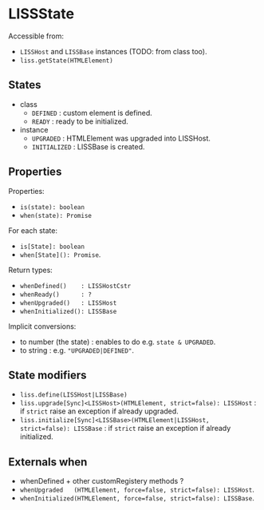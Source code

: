 # LISSState

Accessible from:
- `LISSHost` and `LISSBase` instances (TODO: from class too).
- `liss.getState(HTMLElement)`

## States

- class
    - `DEFINED` : custom element is defined.
    - `READY`   : ready to be initialized.
- instance
    - `UPGRADED`    : HTMLElement was upgraded into LISSHost.
    - `INITIALIZED` : LISSBase is created.

## Properties

Properties:
- `is(state): boolean`
- `when(state): Promise`

For each state:
- `is[State]: boolean`
- `when[State](): Promise`.

Return types:
- `whenDefined()    : LISSHostCstr`
- `whenReady()      : ?`
- `whenUpgraded()   : LISSHost`
- `whenInitialized(): LISSBase`

Implicit conversions:
- to number (the state) : enables to do e.g. `state & UPGRADED`.
- to string : e.g. `"UPGRADED|DEFINED"`.

## State modifiers

- `liss.define(LISSHost|LISSBase)`
- `liss.upgrade[Sync]<LISSHost>(HTMLElement, strict=false): LISSHost` : if `strict` raise an exception if already upgraded.
- `liss.initialize[Sync]<LISSBase>(HTMLElement|LISSHost, strict=false): LISSBase` : if `strict` raise an exception if already initialized.

## Externals when

- whenDefined + other customRegistery methods ?
- `whenUpgraded   (HTMLElement, force=false, strict=false): LISSHost`.
- `whenInitialized(HTMLElement, force=false, strict=false): LISSBase`.